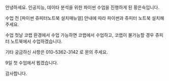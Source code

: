 안녕하세요. 인공지능, 데이타 분석을 위한 파이썬 수업을 진행하게 된 황은숙입니다.

수업 전 [파이썬 쥬피터노트북 설치매뉴얼] 안내에 따라 파이썬과 쥬피터 노트북 설치해 주세요.

수업 첫날 코랩 환경에서 수업 가능하면 코랩에서 수업하고, 코랩이 불가능할 경우 쥬피터 노트북에서 수업하겠습니다.

기타 궁금하신 사항은 010-5362-3142 로 문의 주세요. 

9일 첫 수업에서 뵙겠습니다.

감사합니다.
